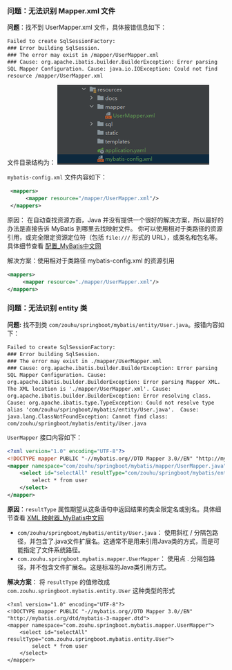 ### 问题：无法识别 Mapper.xml 文件

**问题**：找不到 UserMapper.xml 文件，具体报错信息如下：

```shell
Failed to create SqlSessionFactory: 
### Error building SqlSession.
### The error may exist in /mapper/UserMapper.xml
### Cause: org.apache.ibatis.builder.BuilderException: Error parsing SQL Mapper Configuration. Cause: java.io.IOException: Could not find resource /mapper/UserMapper.xml
```
文件目录结构为：
![image-20240813232607067](images/image-20240813232607067.png)

`mybatis-config.xml`  文件内容如下：

```xml
 <mappers>
      <mapper resource="/mapper/UserMapper.xml"/>
 </mappers>
```



原因： 在自动查找资源方面，Java 并没有提供一个很好的解决方案，所以最好的办法是直接告诉 MyBatis 到哪里去找映射文件。 你可以使用相对于类路径的资源引用，或完全限定资源定位符（包括 `file:///` 形式的 URL），或类名和包名等。 具体细节查看 [配置_MyBatis中文网](https://mybatis.net.cn/configuration.html#mappers)

解决方案：使用相对于类路径 mybatis-config.xml 的资源引用

```xml
<mappers>
     <mapper resource="./mapper/UserMapper.xml"/>
</mappers>
```





### 问题：无法识别 entity 类

**问题:** 找不到类 `com/zouhu/springboot/mybatis/entity/User.java`。报错内容如下：

```shell
Failed to create SqlSessionFactory: 
### Error building SqlSession.
### The error may exist in ./mapper/UserMapper.xml
### Cause: org.apache.ibatis.builder.BuilderException: Error parsing SQL Mapper Configuration. Cause: org.apache.ibatis.builder.BuilderException: Error parsing Mapper XML. The XML location is './mapper/UserMapper.xml'. Cause: org.apache.ibatis.builder.BuilderException: Error resolving class. Cause: org.apache.ibatis.type.TypeException: Could not resolve type alias 'com/zouhu/springboot/mybatis/entity/User.java'.  Cause: java.lang.ClassNotFoundException: Cannot find class: com/zouhu/springboot/mybatis/entity/User.java
```

`UserMapper` 接口内容如下：

```xml
<?xml version="1.0" encoding="UTF-8"?>
<!DOCTYPE mapper PUBLIC "-//mybatis.org//DTD Mapper 3.0//EN" "http://mybatis.org/dtd/mybatis-3-mapper.dtd">
<mapper namespace="com/zouhu/springboot/mybatis/mapper/UserMapper.java">
    <select id="selectAll" resultType="com/zouhu/springboot/mybatis/entity/User.java">
        select * from user
    </select>
</mapper>
```



**原因**：`resultType`  属性期望从这条语句中返回结果的类全限定名或别名。具体细节查看 [XML 映射器_MyBatis中文网](https://mybatis.net.cn/sqlmap-xml.html)

- `com/zouhu/springboot/mybatis/entity/User.java`： 使用斜杠 / 分隔包路径，并包含了.java文件扩展名。这通常不是用来引用Java类的方式，而是可能指定了文件系统路径。
- `com.zouhu.springboot.mybatis.mapper.UserMapper`： 使用点 . 分隔包路径，并不包含文件扩展名。这是标准的Java类引用方式。



**解决方案**： 将 `resultType` 的值修改成 `com.zouhu.springboot.mybatis.entity.User` 这种类型的形式

```
<?xml version="1.0" encoding="UTF-8"?>
<!DOCTYPE mapper PUBLIC "-//mybatis.org//DTD Mapper 3.0//EN" "http://mybatis.org/dtd/mybatis-3-mapper.dtd">
<mapper namespace="com.zouhu.springboot.mybatis.mapper.UserMapper">
    <select id="selectAll" resultType="com.zouhu.springboot.mybatis.entity.User">
        select * from user
    </select>
</mapper>
```
